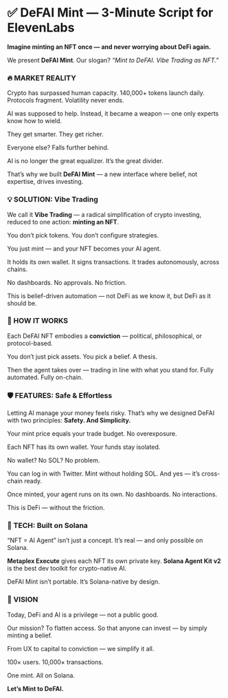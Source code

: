 # ✅ DeFAI Mint — 3-Minute Script for ElevenLabs

**Imagine minting an NFT once — and never worrying about DeFi again.**

We present **DeFAI Mint**.
Our slogan? _“Mint to DeFAI. Vibe Trading as NFT.”_

### 🔥 MARKET REALITY

Crypto has surpassed human capacity.
140,000+ tokens launch daily.
Protocols fragment. Volatility never ends.

AI was supposed to help.
Instead, it became a weapon —
one only experts know how to wield.

They get smarter.
They get richer.

Everyone else? Falls further behind.

AI is no longer the great equalizer.
It’s the great divider.

That’s why we built **DeFAI Mint** —
a new interface where belief, not expertise, drives investing.

### 💡 SOLUTION: Vibe Trading

We call it **Vibe Trading** —
a radical simplification of crypto investing, reduced to one action: **minting an NFT**.

You don’t pick tokens.
You don’t configure strategies.

You just mint — and your NFT becomes your AI agent.

It holds its own wallet.
It signs transactions.
It trades autonomously, across chains.

No dashboards. No approvals. No friction.

This is belief-driven automation —
not DeFi as we know it,
but DeFi as it should be.

### 🧭 HOW IT WORKS

Each DeFAI NFT embodies a **conviction** —
political, philosophical, or protocol-based.

You don’t just pick assets.
You pick a belief.
A thesis.

Then the agent takes over —
trading in line with what you stand for.
Fully automated.
Fully on-chain.

### 🛡 FEATURES: Safe & Effortless

Letting AI manage your money feels risky.
That’s why we designed DeFAI with two principles:
**Safety. And Simplicity.**

Your mint price equals your trade budget.
No overexposure.

Each NFT has its own wallet.
Your funds stay isolated.

No wallet? No SOL?
No problem.

You can log in with Twitter.
Mint without holding SOL.
And yes — it’s cross-chain ready.

Once minted, your agent runs on its own.
No dashboards. No interactions.

This is DeFi —
without the friction.

### 🧠 TECH: Built on Solana

“NFT = AI Agent” isn’t just a concept.
It’s real — and only possible on Solana.

**Metaplex Execute** gives each NFT its own private key.
**Solana Agent Kit v2** is the best dev toolkit for crypto-native AI.

DeFAI Mint isn’t portable.
It’s Solana-native by design.

### 🎯 VISION

Today, DeFi and AI is a privilege — not a public good.

Our mission?
To flatten access.
So that anyone can invest — by simply minting a belief.

From UX to capital to conviction —
we simplify it all.

100× users.
10,000× transactions.

One mint.
All on Solana.

**Let’s Mint to DeFAI.**
